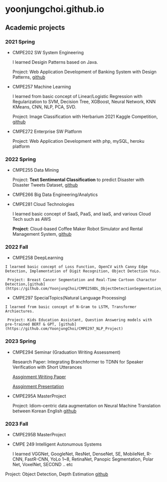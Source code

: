 # yoonjungchoi.github.io


## Academic projects

### 2021 Spring
  - CMPE202 SW System Engineering

    I learned Desigin Patterns based on Java.
    
    Project: Web Application Development of Banking System with Design Patterns, [github](https://github.com/gopinathsjsu/team-project-team7)
  
  - CMPE257 Machine Learning

    I learned from basic concept of Linear/Logistic Regression with Regularization to SVM, Decision Tree, XGBoost, Neural Network, KNN KMeans, CNN, NLP, PCA, SVD.
  
    Project: Image Classification with Herbarium 2021 Kaggle Competition, [github](https://github.com/YoonjungChoi/CMPE257_ML_study)
  
  - CMPE272 Enterprise SW Platform

    Project: Web Application Development with php, mySQL, heroku platform

### 2022 Spring
  - CMPE255 Data Mining

    Project: **Text Sentimental Classification** to predict Disaster with Disaster Tweets Dataset, [github](https://github.com/YoonjungChoi/CMPE255_TEAM10_TextClassification)
    
  - CMPE266 Big Data Engineering/Analytics
    
  - CMPE281 Cloud Technologies

    I learned basic concept of SaaS, PaaS, and IaaS, and various Cloud Tech such as AWS

    **Project**: Cloud-based Coffee Maker Robot Simulator and Rental Management System, [github](https://github.com/jxdev8/cmpe281-team12)

    
### 2022 Fall
  -  CMPE258 DeepLearning

    I learned basic concept of Loss Function, OpenCV with Canny Edge Detection, Implementation of Digit Recognition, Object Detection YoLo.
    
     Project: Breast Cancer Segmentation and Real-Time Cartoon Charactor Detection,[github](https://github.com/YoonjungChoi/CMPE258DL_ObjectDetectionSegmentation_study)

  -  CMPE297 SpecialTopics(Natural Language Processing)

    I learned from basic concept of N-Gram to LSTM, Transformer Archiectures.

     Project: Kids Education Assistant, Question Answering models with pre-trained BERT & GPT, [github](https://github.com/YoonjungChoi/CMPE297_NLP_Project)
    
### 2023 Spring

  - CMPE294 Seminar (Graduation Writing Assessment)

    Research Paper: Integrating Branchformer to TDNN for Speaker Verification with Short Utterances

    [Assginment Writing Paper](https://docs.google.com/document/d/1BXaL0LAPz1MHoS11NeYz2x31wwuQSXr1/edit?usp=sharing&ouid=118008271487839144751&rtpof=true&sd=true)

    [Assginment Presentation](https://docs.google.com/presentation/d/1fNJT8LObsgKFw70Lyjt4TH47tQSFHRIDlhC9DDK-D9g/edit?usp=sharing)

  - CMPE295A MasterProject

    Project: Idiom-centric data augmentation on Neural Machine Translation between Korean English [github](https://github.com/YoonjungChoi/CMPE295_NMT_Project/tree/main)

### 2023 Fall

  - CMPE295B MasterProject
    
  - CMPE 249 Intelligent Autonumous Systems

    I learned VGGNet, GoogleNet, ResNet, DenseNet, SE, MobileNet, R-CNN, FastR-CNN, YoLo 1~8, RetinaNet, Panopic Segmentation, Polar Net, VoxelNet, SECOND .. etc
  
  Project: Object Detection, Depth Estimation [github](https://github.com/YoonjungChoi/CMPE249_IntelligentAutonomousSystems_Study)
    
